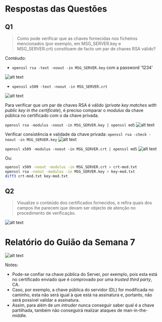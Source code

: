 # Respostas das Questões

## Q1

> Como pode verificar que as chaves fornecidas nos ficheiros mencionados (por exemplo, em MSG_SERVER.key e MSG_SERVER.crt) constituem de facto um par de chaves RSA válido?

Contéudo:
- `openssl rsa -text -noout -in MSG_SERVER.key` com a password '1234'

![alt text](s7image-1.png)

- `openssl x509 -text -noout -in MSG_SERVER.crt`

![alt text](s7image.png)

Para verificar que um par de chaves RSA é válido (*private key matches with public key in the certificate*), é preciso comparar o *modulus* da chave pública no certificado com o da chave privada.

`openssl rsa -modulus -noout -in MSG_SERVER.key | openssl md5`
![alt text](s7image-2.png)

Verificar consistência e validade da chave privada:
`openssl rsa -check -noout -in MSG_SERVER.key`
![alt text](s7image-3.png)

`openssl x509 -modulus -noout -in MSG_SERVER.crt | openssl md5`
![alt text](s7image-4.png)

Ou:
```bash
openssl x509 -noout -modulus -in MSG_SERVER.crt > crt-mod.txt
openssl rsa -noout -modulus -in MSG_SERVER.key > key-mod.txt
diff3 crt-mod.txt key-mod.txt
```

## Q2

> Visualize o conteúdo dos certificados fornecidos, e refira quais dos campos lhe parecem que devam ser objecto de atenção no procedimento de verificação.

![alt text](s7image-5.png)

# Relatório do Guião da Semana 7

![alt text](s7image-6.png)

Notes:
- Pode-se confiar na chave pública do Server, por exemplo, pois esta está no certificado enviado que é comprovado por uma _trusted third party_, CA.
- Caso, por exemplo, a chave pública do servidor (DL) for modificada no caminho, esta não será igual à que está na assinatura e, portanto, não será possível validar a assinatura.
- Assim, para além de um _intruder_ nunca conseguir saber qual é a chave partilhada, também não conseguirá realizar ataques de man-in-the-middle.